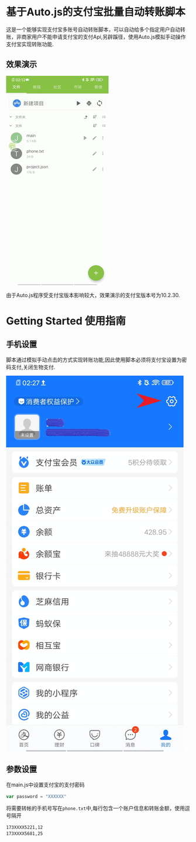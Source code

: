 # 基于Auto.js的支付宝批量自动转账脚本
这是一个能够实现支付宝多账号自动转账脚本，可以自动给多个指定用户自动转账，非商家用户不能申请支付宝的支付Api,另辟蹊径，使用Auto.js模拟手动操作支付宝实现转账功能.
## 效果演示


![图片](show.gif)


由于Auto.js程序受支付宝版本影响较大，效果演示的支付宝版本号为10.2.30.

# Getting Started 使用指南


## 手机设置
脚本通过模拟手动点击的方式实现转账功能,因此使用脚本必须将支付宝设置为密码支付,关闭生物支付.

![图片](close.gif)

## 参数设置

在main.js中设置支付宝的支付密码
```js
var password = "XXXXXX"
```
将需要转帐的手机号写在`phone.txt`中,每行包含一个账户信息和转账金额，使用逗号隔开
```txt
173XXXX5221,12
173XXXX5681,25
```

